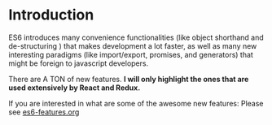 # Introduction

ES6 introduces many convenience functionalities (like object shorthand and de-structuring ) that makes development a lot faster, as well as many new interesting paradigms (like import/export, promises, and generators) that might be foreign to javascript developers.

There are A TON of new features.  **I will only highlight the ones that are used extensively by React and Redux.**

If you are interested in what are some of the awesome new features: Please see [es6-features.org](http://es6-features.org/)
